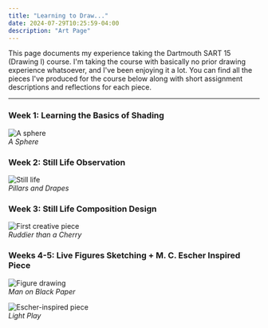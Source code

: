 ```yaml
---
title: "Learning to Draw..."
date: 2024-07-29T10:25:59-04:00
description: "Art Page"
---
```


This page documents my experience taking the Dartmouth SART 15 (Drawing I) course.
I'm taking the course with basically no prior drawing experience whatsoever, and
I've been enjoying it a lot. You can find all the pieces I've produced for the
course below along with short assignment descriptions and reflections for each
piece.

---

### Week 1: Learning the Basics of Shading

![A sphere](/atanasiliev/images/sphere.png)  
*A Sphere*

### Week 2: Still Life Observation

![Still life](/atanasiliev/images/week2.png)  
*Pillars and Drapes*

### Week 3: Still Life Composition Design

![First creative piece](/atanasiliev/images/week3.png)  
*Ruddier than a Cherry*

### Weeks 4-5: Live Figures Sketching + M. C. Escher Inspired Piece

![Figure drawing](/atanasiliev/images/week4.png)  
*Man on Black Paper*

![Escher-inspired piece](/atanasiliev/images/week5.png)  
*Light Play*
